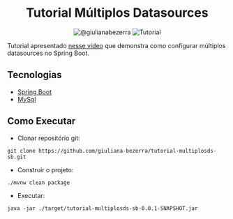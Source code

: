 <h1 align="center">
  Tutorial Múltiplos Datasources
</h1>

<p align="center">
 <img src="https://img.shields.io/static/v1?label=Youtube&message=@giulianabezerra&color=8257E5&labelColor=000000" alt="@giulianabezerra" />
 <img src="https://img.shields.io/static/v1?label=Tipo&message=Tutorial&color=8257E5&labelColor=000000" alt="Tutorial" />
</p>

Tutorial apresentado [nesse vídeo]() que demonstra como configurar múltiplos datasources no Spring Boot.

## Tecnologias

- [Spring Boot](https://spring.io/projects/spring-boot)
- [MySql](https://www.mysql.com)

## Como Executar

- Clonar repositório git:
```
git clone https://github.com/giuliana-bezerra/tutorial-multiplosds-sb.git
```
- Construir o projeto:
```
./mvnw clean package
```
- Executar:
```
java -jar ./target/tutorial-multiplosds-sb-0.0.1-SNAPSHOT.jar
```